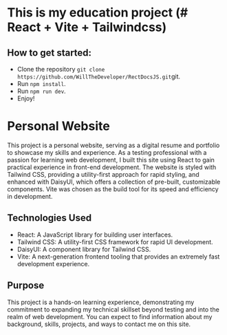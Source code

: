 # This is my education project (# React + Vite + Tailwindcss)

## How to get started:

- Clone the repository `git clone https://github.com/WillTheDeveloper/RectDocsJS.git`git.
- Run `npm install`.
- Run `npm run dev`.
- Enjoy!


# Personal Website

This project is a personal website, serving as a digital resume and portfolio to showcase my skills and experience. As a testing professional with a passion for learning web development, I built this site using React to gain practical experience in front-end development. The website is styled with Tailwind CSS, providing a utility-first approach for rapid styling, and enhanced with DaisyUI, which offers a collection of pre-built, customizable components. Vite was chosen as the build tool for its speed and efficiency in development.

## Technologies Used

* React: A JavaScript library for building user interfaces.
* Tailwind CSS: A utility-first CSS framework for rapid UI development.
* DaisyUI: A component library for Tailwind CSS.
* Vite: A next-generation frontend tooling that provides an extremely fast development experience.

## Purpose

This project is a hands-on learning experience, demonstrating my commitment to expanding my technical skillset beyond testing and into the realm of web development. You can expect to find information about my background, skills, projects, and ways to contact me on this site.
